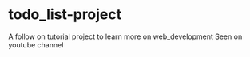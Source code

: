 # todo_list-project
A follow on tutorial project to learn more on web_development
Seen on youtube channel
